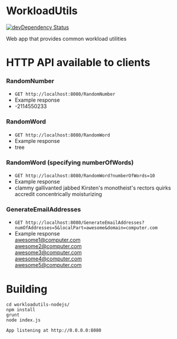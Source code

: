 WorkloadUtils
=============

[![devDependency Status](https://david-dm.org/bobbyrne01/workloadutils-nodejs/dev-status.svg)](https://david-dm.org/bobbyrne01/workloadutils-nodejs#info=devDependencies)

Web app that provides common workload utilities


# HTTP API available to clients

### RandomNumber

* `GET http://localhost:8080/RandomNumber`
* Example response
 * -2114550233

### RandomWord

* `GET http://localhost:8080/RandomWord`
* Example response
 * tree

### RandomWord (specifying numberOfWords)

* `GET http://localhost:8080/RandomWord?numberOfWords=10`
* Example response
 * clammy gallivanted jabbed Kirsten's monotheist's rectors quirks accredit concentrically moisturizing 

### GenerateEmailAddresses

* `GET http://localhost:8080/GenerateEmailAddresses?numOfAddresses=5&localPart=awesome&domain=computer.com`
* Example response<br/>
awesome1@computer.com<br/>
awesome2@computer.com<br/>
awesome3@computer.com<br/>
awesome4@computer.com<br/>
awesome5@computer.com

# Building

    cd workloadutils-nodejs/
    npm install
    grunt
    node index.js

`App listening at http://0.0.0.0:8080`
